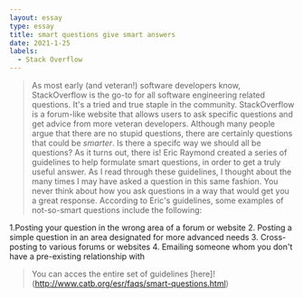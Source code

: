 ```yaml
---
layout: essay
type: essay
title: smart questions give smart answers
date: 2021-1-25
labels:
  - Stack Overflow
---
```


>As most early (and veteran!) software developers know, StackOverflow is the go-to for all software engineering related questions. It's a tried and true staple
in the community. StackOverflow is a forum-like website that allows users to ask specific questions and get advice from more veteran developers.
Although many people argue that there are no stupid questions, there are certainly questions that could be *smarter*. Is there a specifc way we should all be
questions? As it turns out, there is! 
>Eric Raymond created a series of guidelines to help formulate smart questions, in order to get a truly useful answer. As I read through these guidelines, I
thought about the many times I may have asked a question in this same fashion. You never think about how you ask questions in a way that would get you a great response. 
According to Eric's guidelines, some examples of not-so-smart questions include the following:

1.Posting your question in the wrong area of a forum or website
2. Posting a simple question in an area designated for more advanced needs
3. Cross-posting to various forums or websites
4. Emailing someone whom you don't have a pre-existing relationship with 

>You can acces the entire set of guidelines [here]! (http://www.catb.org/esr/faqs/smart-questions.html)


